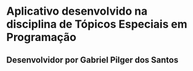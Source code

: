 # Aplicativo desenvolvido na disciplina de Tópicos Especiais em Programação

## Desenvolvidor por Gabriel Pilger dos Santos